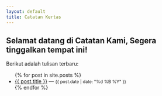 ```yaml
---
layout: default
title: Catatan Kertas
---
```


## Selamat datang di Catatan Kami, Segera tinggalkan tempat ini!

Berikut adalah tulisan terbaru:

<ul>
  {% for post in site.posts %}
    <li> <a href="{{ post.url }}">{{ post.title }}</a> — <small>{{ post.date | date: "%d %B %Y" }}</small></li>
  {% endfor %}
</ul>
